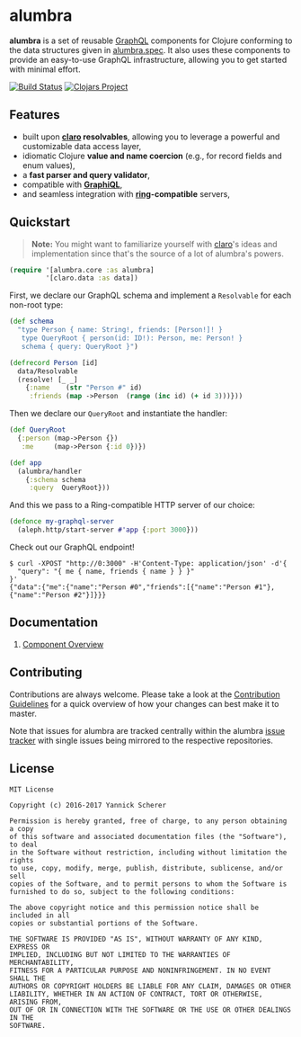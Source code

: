 # alumbra

__alumbra__ is a set of reusable [GraphQL][graphql] components for Clojure
conforming to the data structures given in [alumbra.spec][alumbra-spec]. It also
uses these components to provide an easy-to-use GraphQL infrastructure, allowing
you to get started with minimal effort.

[![Build Status](https://travis-ci.org/alumbra/alumbra.svg?branch=master)](https://travis-ci.org/alumbra/alumbra)
[![Clojars Project](https://img.shields.io/clojars/v/alumbra/alumbra.svg)](https://clojars.org/alumbra/alumbra)

[alumbra-spec]: https://github.com/alumbra/alumbra.spec
[graphql]: http://graphql.org

## Features

- built upon __[claro][claro] resolvables__, allowing you to leverage a powerful
  and customizable data access layer,
- idiomatic Clojure __value and name coercion__ (e.g., for record fields and
  enum values),
- a __fast parser and query validator__,
- compatible with __[GraphiQL][graphiql]__,
- and seamless integration with __[ring][ring]-compatible__ servers,

[claro]: https://github.com/xsc/claro
[ring]: https://github.com/ring-clojure/ring
[graphiql]: https://github.com/graphql/graphiql

## Quickstart

> __Note:__ You might want to familiarize yourself with [claro][claro]'s ideas
> and implementation since that's the source of a lot of alumbra's powers.

```clojure
(require '[alumbra.core :as alumbra]
         '[claro.data :as data])
```

First, we declare our GraphQL schema and implement a `Resolvable` for each
non-root type:

```clojure
(def schema
  "type Person { name: String!, friends: [Person!]! }
   type QueryRoot { person(id: ID!): Person, me: Person! }
   schema { query: QueryRoot }")

(defrecord Person [id]
  data/Resolvable
  (resolve! [_ _]
    {:name    (str "Person #" id)
     :friends (map ->Person  (range (inc id) (+ id 3)))}))
```

Then we declare our `QueryRoot` and instantiate the handler:

```clojure
(def QueryRoot
  {:person (map->Person {})
   :me     (map->Person {:id 0})})

(def app
  (alumbra/handler
    {:schema schema
     :query  QueryRoot}))
```

And this we pass to a Ring-compatible HTTP server of our choice:

```clojure
(defonce my-graphql-server
  (aleph.http/start-server #'app {:port 3000}))
```

Check out our GraphQL endpoint!

```shell
$ curl -XPOST "http://0:3000" -H'Content-Type: application/json' -d'{
  "query": "{ me { name, friends { name } } }"
}'
{"data":{"me":{"name":"Person #0","friends":[{"name":"Person #1"},{"name":"Person #2"}]}}}
```

## Documentation

1. [Component Overview](doc/99-alumbra-components.md)

## Contributing

Contributions are always welcome. Please take a look at the [Contribution
Guidelines](CONTRIBUTING.md) for a quick overview of how your changes can best
make it to master.

Note that issues for alumbra are tracked centrally within the alumbra
[issue tracker][issues] with single issues being mirrored to the respective
repositories.

[issues]: https://github.com/alumbra/alumbra/issues

## License

```
MIT License

Copyright (c) 2016-2017 Yannick Scherer

Permission is hereby granted, free of charge, to any person obtaining a copy
of this software and associated documentation files (the "Software"), to deal
in the Software without restriction, including without limitation the rights
to use, copy, modify, merge, publish, distribute, sublicense, and/or sell
copies of the Software, and to permit persons to whom the Software is
furnished to do so, subject to the following conditions:

The above copyright notice and this permission notice shall be included in all
copies or substantial portions of the Software.

THE SOFTWARE IS PROVIDED "AS IS", WITHOUT WARRANTY OF ANY KIND, EXPRESS OR
IMPLIED, INCLUDING BUT NOT LIMITED TO THE WARRANTIES OF MERCHANTABILITY,
FITNESS FOR A PARTICULAR PURPOSE AND NONINFRINGEMENT. IN NO EVENT SHALL THE
AUTHORS OR COPYRIGHT HOLDERS BE LIABLE FOR ANY CLAIM, DAMAGES OR OTHER
LIABILITY, WHETHER IN AN ACTION OF CONTRACT, TORT OR OTHERWISE, ARISING FROM,
OUT OF OR IN CONNECTION WITH THE SOFTWARE OR THE USE OR OTHER DEALINGS IN THE
SOFTWARE.
```
